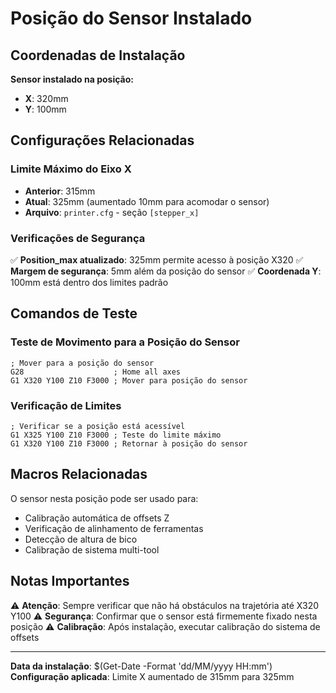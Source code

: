 # Posição do Sensor Instalado

## Coordenadas de Instalação

**Sensor instalado na posição:**
- **X**: 320mm
- **Y**: 100mm

## Configurações Relacionadas

### Limite Máximo do Eixo X
- **Anterior**: 315mm
- **Atual**: 325mm (aumentado 10mm para acomodar o sensor)
- **Arquivo**: `printer.cfg` - seção `[stepper_x]`

### Verificações de Segurança

✅ **Position_max atualizado**: 325mm permite acesso à posição X320
✅ **Margem de segurança**: 5mm além da posição do sensor
✅ **Coordenada Y**: 100mm está dentro dos limites padrão

## Comandos de Teste

### Teste de Movimento para a Posição do Sensor
```gcode
; Mover para a posição do sensor
G28                    ; Home all axes
G1 X320 Y100 Z10 F3000 ; Mover para posição do sensor
```

### Verificação de Limites
```gcode
; Verificar se a posição está acessível
G1 X325 Y100 Z10 F3000 ; Teste do limite máximo
G1 X320 Y100 Z10 F3000 ; Retornar à posição do sensor
```

## Macros Relacionadas

O sensor nesta posição pode ser usado para:
- Calibração automática de offsets Z
- Verificação de alinhamento de ferramentas
- Detecção de altura de bico
- Calibração de sistema multi-tool

## Notas Importantes

⚠️ **Atenção**: Sempre verificar que não há obstáculos na trajetória até X320 Y100
⚠️ **Segurança**: Confirmar que o sensor está firmemente fixado nesta posição
⚠️ **Calibração**: Após instalação, executar calibração do sistema de offsets

---

**Data da instalação**: $(Get-Date -Format 'dd/MM/yyyy HH:mm')
**Configuração aplicada**: Limite X aumentado de 315mm para 325mm
